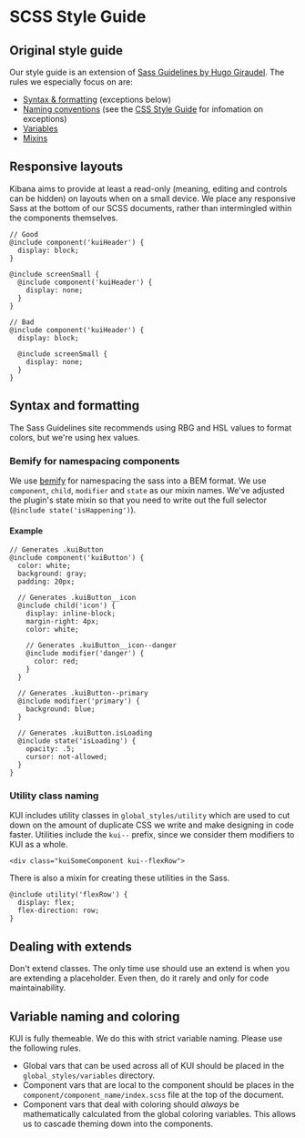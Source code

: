 
# SCSS Style Guide

## Original style guide

Our style guide is an extension of [Sass Guidelines by Hugo Giraudel](https://sass-guidelin.es/). The rules we especially focus on are:

* [Syntax & formatting](https://sass-guidelin.es/#syntax--formatting) (exceptions below)
* [Naming conventions](https://sass-guidelin.es/#naming-conventions) (see the [CSS Style Guide](css_style_guide.md) for infomation on exceptions)
* [Variables](https://sass-guidelin.es/#variables)
* [Mixins](https://sass-guidelin.es/#mixins)


## Responsive layouts

Kibana aims to provide at least a read-only (meaning, editing and controls can be hidden) on layouts when on a small device. We place any responsive Sass at the bottom of our SCSS documents, rather than intermingled within the components themselves.

```
// Good
@include component('kuiHeader') {
  display: block;
}

@include screenSmall {
  @include component('kuiHeader') {
    display: none;
  }
}

// Bad
@include component('kuiHeader') {
  display: block;

  @include screenSmall {
    display: none;
  }
}
```

## Syntax and formatting

The Sass Guidelines site recommends using RBG and HSL values to format colors, but we're using
hex values.

### Bemify for namespacing components

We use [bemify](https://github.com/franzheidl/bemify) for namespacing the sass into a BEM format. We use `component`, `child`, `modifier` and `state` as our mixin names. We've adjusted the plugin's state mixin so that you need to write out the full selector (`@include state('isHappening')`).

#### Example

```
// Generates .kuiButton
@include component('kuiButton') {
  color: white;
  background: gray;
  padding: 20px;

  // Generates .kuiButton__icon
  @include child('icon') {
    display: inline-block;
    margin-right: 4px;
    color: white;

    // Generates .kuiButton__icon--danger
    @include modifier('danger') {
      color: red;
    }
  }

  // Generates .kuiButton--primary
  @include modifier('primary') {
    background: blue;
  }

  // Generates .kuiButton.isLoading
  @include state('isLoading') {
    opacity: .5;
    cursor: not-allowed;
  }
}
```

### Utility class naming

KUI includes utility classes in `global_styles/utility` which are used to cut down on the amount of duplicate CSS we write and make designing in code faster. Utilities include the `kui--` prefix, since we consider them modifiers to KUI as a whole.

```
<div class="kuiSomeComponent kui--flexRow">
```

There is also a mixin for creating these utilities in the Sass.

```
@include utility('flexRow') {
  display: flex;
  flex-direction: row;
}
```

## Dealing with extends

Don't extend classes. The only time use should use an extend is when you are extending a placeholder. Even then, do it rarely and only for code maintainability.

## Variable naming and coloring

KUI is fully themeable. We do this with strict variable naming. Please use the following rules.

* Global vars that can be used across all of KUI should be placed in the `global_styles/variables` directory.
* Component vars that are local to the component should be places in the `component/component_name/index.scss` file at the top of the document.
* Component vars that deal with coloring should *always* be mathematically calculated from the global coloring variables. This allows us to cascade theming down into the components.
